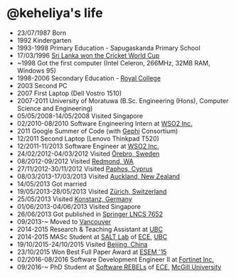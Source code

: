 @keheliya's life
===============

- 23/07/1987 Born
- 1992 Kindergarten
- 1993-1998 Primary Education - Sapugaskanda Primary School
- 17/03/1996 [Sri Lanka won the Cricket World Cup](http://www.youtube.com/watch?v=zgkZMxxRpxQ)
- ~1998 Got the first computer (Intel Celeron, 266MHz, 32MB RAM, Windows 95)
- 1998-2006 Secondary Education - [Royal College](http://en.wikipedia.org/wiki/Royal_College_Colombo)
- 2003 Second PC
- 2007 First Laptop (Dell Vostro 1510)
- 2007-2011 University of Moratuwa (B.Sc. Engineering (Hons), Computer Science and Engineering)
- 05/05/2008-14/05/2008 Visited Singapore
- 02/2010-08/2010 Software Engineering Intern at [WSO2 Inc.](http://wso2.com)
- 2011 Google Summer of Code (with [Gephi](https://gephi.org/) Consortium)
- 12/2011 Second Laptop (Lenovo Thinkpad T520)
- 12/2011-11/2013 Software Engineer at [WSO2 Inc.](http://wso2.com)
- 24/02/2012-04/03/2012 Visited [Örebro, Sweden](http://galpotha.wordpress.com/2013/08/30/travel-diaries-orebro-sweden/)
- 08/2012-09/2012 Visited [Redmond, WA](http://en.wikipedia.org/wiki/Redmond,_Washington)
- 27/11/2012-30/11/2012 Visited [Paphos, Cyprus](http://en.wikipedia.org/wiki/Paphos)
- 08/03/2013-17/03/2013 Visited [Auckland, New Zealand](http://galpotha.wordpress.com/2013/08/31/travel-diaries-auckland-new-zealand/)
- 14/05/2013 Got married
- 19/05/2013-28/05/2013 Visited [Zürich, Switzerland](http://en.wikipedia.org/wiki/Z%C3%BCrich)
- 25/05/2013 Visited [Konstanz, Germany](http://en.wikipedia.org/wiki/Konstanz)
- 01/06/2013-04/06/2013 Visited Singapore
- 26/06/2013 Got published in [Springer LNCS 7652](http://link.springer.com/chapter/10.1007/978-3-642-38333-5_13)
- 09/2013-~ Moved to [Vancouver](http://en.wikipedia.org/wiki/Vancouver "Vancouver")
- 2014-2015 Research & Teaching Assistant at [UBC](http://www.ubc.ca/)
- 2014-2015 MASc Student at [SALT Lab](http://salt.ece.ubc.ca/) of [ECE](http://ece.ubc.ca/), [UBC](http://www.ubc.ca/)
- 19/10/2015-24/10/2015 Visited [Beijing, China](https://www.youtube.com/watch?v=RDrfE9I8_hs)
- 23/10/2015 Won Best Full Paper Award at [ESEM '15](http://ece.ubc.ca/news/201510/don-t-call-us-we-ll-call-you-understanding-javascript-callbacks-wins-best-paper-award-ke)
- 02/2016-08/2016 Software Development Engineer II at [Fortinet Inc.](https://www.fortinet.com/)
- 09/2016-~ PhD Student at [Software REBELs](http://rebels.ece.mcgill.ca/) of [ECE](https://mcgill.ca/ece/), [McGill University](https://mcgill.ca/)

